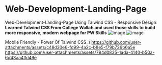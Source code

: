 # Web-Development-Landing-Page
Web-Development-Landing-Page Using Talwind CSS - Responsive Design:
**Learned Talwind CSS From College Wallah and used those skills to build more responsive, modern webpage for PW Skills**
![image](https://github.com/user-attachments/assets/aeb9866e-bd1b-4afe-a581-d7b48e41930b)
![image](https://github.com/user-attachments/assets/a5fb150a-e5a4-4f45-b719-e826f2db143f)

Mobile Friendly - Power Of Talwind CSS :)
https://github.com/user-attachments/assets/c48d30e6-fd99-4a2c-b8e5-f79b736b6a5e
https://github.com/user-attachments/assets/794d0835-1ada-4140-b50a-6d43aa43d46e

